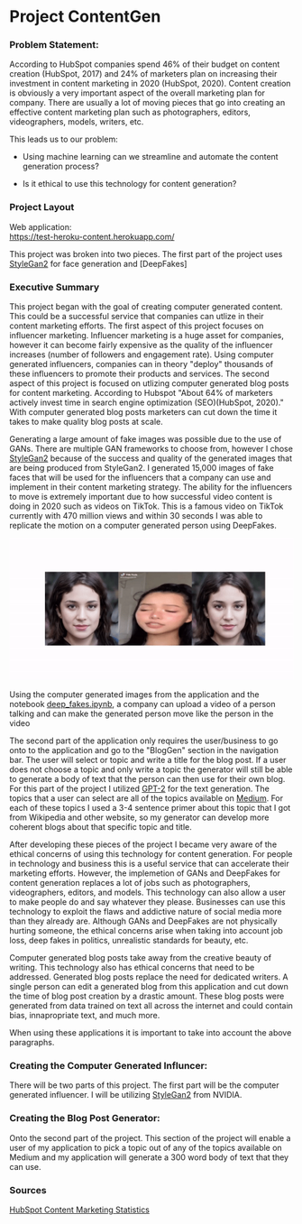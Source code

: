 # **Project ContentGen**

### Problem Statement:

According to HubSpot companies spend 46% of their budget on content creation (HubSpot, 2017) and 24% of marketers plan on increasing their investment in content marketing in 2020 (HubSpot, 2020). Content creation is obviously a very important aspect of the overall marketing plan for company. There are usually a lot of moving pieces that go into creating an effective content marketing plan such as photographers, editors, videographers, models, writers, etc. 

This leads us to our problem:

- Using machine learning can we streamline and automate the content generation process?

- Is it ethical to use this technology for content generation?


### Project Layout

Web application:  
https://test-heroku-content.herokuapp.com/  

This project was broken into two pieces. The first part of the project uses [StyleGan2](https://github.com/NVlabs/stylegan2) for face generation and [DeepFakes]

### Executive Summary

This project began with the goal of creating computer generated content. This could be a successful service that companies can utlize in their content marketing efforts. The first aspect of this project focuses on influencer marketing. Influencer marketing is a huge asset for companies, however it can become fairly expensive as the quality of the influencer increases (number of followers and engagement rate). Using computer generated influencers, companies can in theory "deploy" thousands of these influencers to promote their products and services. The second aspect of this project is focused on utlizing computer generated blog posts for content marketing. According to Hubspot "About 64% of marketers actively invest time in search engine optimization (SEO)(HubSpot, 2020)." With computer generated blog posts marketers can cut down the time it takes to make quality blog posts at scale. 

Generating a large amount of fake images was possible due to the use of GANs. There are multiple GAN frameworks to choose from, however I chose [StyleGan2](https://github.com/NVlabs/stylegan2) because of the success and quality of the generated images that are being produced from StyleGan2. I generated 15,000 images of fake faces that will be used for the influencers that a company can use and implement in their content marketing strategy. The ability for the influencers to move is extremely important due to how successful video content is doing in 2020 such as videos on TikTok. This is a famous video on TikTok currently with 470 million views and within 30 seconds I was able to replicate the motion on a computer generated person using DeepFakes.

![image](./assets/deep-fake-gan.gif "GAN")


Using the computer generated images from the application and the notebook [deep_fakes.ipynb](https://github.com/amcurley/ContentGen/blob/master/deep_fakes.ipynb), a company can upload a video of a person talking and can make the generated person move like the person in the video

The second part of the application only requires the user/business to go onto to the application and go to the "BlogGen" section in the navigation bar. The user will select or topic and write a title for the blog post. If a user does not choose a topic and only write a topic the generator will still be able to generate a body of text that the person can then use for their own blog. For this part of the project I utilized [GPT-2](https://github.com/openai/gpt-2) for the text generation. The topics that a user can select are all of the topics available on [Medium](https://medium.com/topics). For each of these topics I used a 3-4 sentence primer about this topic that I got from Wikipedia and other website, so my generator can develop more coherent blogs about that specific topic and title.

After developing these pieces of the project I became very aware of the ethical concerns of using this technology for content generation. For people in technology and business this is a useful service that can accelerate their marketing efforts. However, the implemetion of GANs and DeepFakes for content generation replaces a lot of jobs such as photographers, videographers, editors, and models. This technology can also allow a user to make people do and say whatever they please. Businesses can use this technology to exploit the flaws and addictive nature of social media more than they already are. Although GANs and DeepFakes are not physically hurting someone, the ethical concerns arise when taking into account job loss, deep fakes in politics, unrealistic standards for beauty, etc. 

Computer generated blog posts take away from the creative beauty of writing. This technology also has ethical concerns that need to be addressed. Generated blog posts replace the need for dedicated writers. A single person can edit a generated blog from this application and cut down the time of blog post creation by a drastic amount. These blog posts were generated from data trained on text all across the internet and could contain bias, innapropriate text, and much more. 

When using these applications it is important to take into account the above paragraphs.

### Creating the Computer Generated Influncer:
There will be two parts of this project. The first part will be the computer generated influencer. I will be utilizing [StyleGan2](https://github.com/NVlabs/stylegan2) from NVIDIA. 


### Creating the Blog Post Generator:
Onto the second part of the project. This section of the project will enable a user of my application to pick a topic out of any of the topics available on Medium and my application will generate a 300 word body of text that they can use.

### Sources
[HubSpot Content Marketing Statistics](https://www.hubspot.com/marketing-statistics)